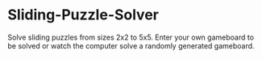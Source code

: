 # Sliding-Puzzle-Solver
Solve sliding puzzles from sizes 2x2 to 5x5. Enter your own gameboard to be solved or watch the computer solve a randomly generated gameboard.
